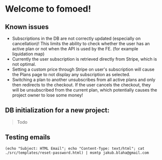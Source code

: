 # Welcome to fomoed!

## Known issues

- Subscriptions in the DB are not correctly updated (especially on cancellation)! This limits the ability to check whether the user
has an active plan or not when the API is used by the FE. (for example liquidation map)
- Currently the user subscription is retrieved directly from Stripe, which is not optimal.
- Setting a custom price through Stripe on user's subscription will cause the Plans page to not display any subscription as selected.
- Switching a plan to another unsubscribes from all active plans and only then redirects to the checkout. If the user cancels the checkout, they will be unsubscribed from the current plan, which potentially causes the project owner to lose some money!

## DB initialization for a new project:

> Todo

## Testing emails

```
(echo "Subject: HTML Email"; echo "Content-Type: text/html"; cat ./src/templates/reset-password.html) | msmtp jakub.blaha@gmail.com
```